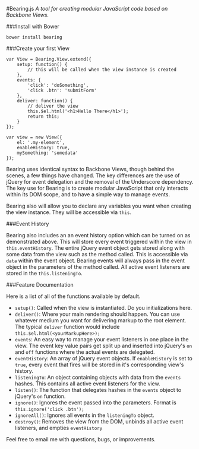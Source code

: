 #Bearing.js
_A tool for creating modular JavaScript code based on Backbone Views._

###Install with Bower

```
bower install bearing
```

###Create your first View

```
var View = Bearing.View.extend({
	setup: function() {
		// this will be called when the view instance is created
	},
	events: {
		'click': 'doSomething',
		'click .btn': 'submitForm'
	},
	deliver: function() {
		// deliver the view
		this.$el.html('<h1>Hello There</h1>');
		return this;
	}
});

var view = new View({
	el: '.my-element',
	enableHistory: true,
	mySomething: 'somedata'
});
```
Bearing uses identical syntax to Backbone Views, though behind the scenes, a few things have changed.
The key differences are the use of jQuery for event delegation and the removal of the Underscore dependency.
The key use for Bearing is to create modular JavaScript that only interacts within its DOM scope, and to have a simple way to manage events.

Bearing also will allow you to declare any variables you want when creating the view instance.  They will be accessible via ```this```.

###Event History

Bearing also includes an an event history option which can be turned on as demonstrated above.  This will store every event triggered within the view in ```this.eventHistory```.
The entire jQuery event object gets stored along with some data from the view such as the method called.
This is accessible via ```data``` within the event object.  Bearing events will always pass in the event object in the parameters of the method called.
All active event listeners are stored in the ```this.listeningTo```.

###Feature Documentation

Here is a list of all of the functions available by default.

- ```setup()```: Called when the view is instantiated.  Do you initializations here.
- ```deliver()```: Where your main rendering should happen.  You can use whatever medium you want for delivering markup to the root element.  The typical ```deliver``` function would include ```this.$el.html(<yourMarkupHere>);```
- ```events```: An easy way to manage your event listeners in one place in the view.  The event key value pairs get split up and inserted into jQuery's ```on``` and ```off``` functions where the actual events are delegated.
- ```eventHistory```: An array of jQuery event objects.  If ```enableHistory``` is set to ```true```, every event that fires will be stored in it's corresponding view's history.
- ```listeningTo```: An object containing objects with data from the ```events``` hashes.  This contains all active event listeners for the view.
- ```listen()```: The function that delegates hashes in the ```events``` object to jQuery's ```on``` function.
- ```ignore()```: Ignores the event passed into the parameters.  Format is ```this.ignore('click .btn');```
- ```ignoreAll()```: Ignores all events in the ```listeningTo``` object.
- ```destroy()```: Removes the view from the DOM, unbinds all active event listeners, and empties ```eventHistory```

Feel free to email me with questions, bugs, or improvements.
